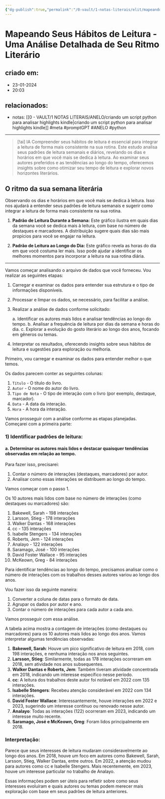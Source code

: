 ```yaml
---
{"dg-publish":true,"permalink":"/0-vault/1-notas-literais/elit/mapeando-seus-habitos-de-leitura-uma-analise-detalhada-de-seu-ritmo-literario/","tags":["meta","promptGPT","ANELO","python"],"dgHomeLink":true,"dgShowLocalGraph":true,"dgShowFileTree":true,"dgEnableSearch":true}
---
```


# Mapeando Seus Hábitos de Leitura - Uma Análise Detalhada de Seu Ritmo Literário

## criado em: 
- 23-01-2024
- 20:03
## relacionados:
- notas: [[0 - VAULT/1 NOTAS LITERAIS/ANELO/criando um script python para analisar highlights kindle\|criando um script python para analisar highlights kindle]]
#meta #promptGPT #ANELO #python 
---

> [!ai] IA
> Compreender seus hábitos de leitura é essencial para integrar a leitura de forma mais consistente na sua rotina. Este estudo analisa seus padrões de leitura semanais e diários, revelando os dias e horários em que você mais se dedica à leitura. Ao examinar seus autores preferidos e as tendências ao longo do tempo, oferecemos insights sobre como otimizar seu tempo de leitura e explorar novos horizontes literários.

## O ritmo da sua semana literária

Observando os dias e horários em que você mais se dedica à leitura. Isso nos ajudará a entender seus padrões de leitura semanais e sugerir como integrar a leitura de forma mais consistente na sua rotina.


1. **Padrão de Leitura Durante a Semana:** Este gráfico ilustra em quais dias da semana você se dedica mais à leitura, com base no número de destaques e marcadores. A distribuição sugere quais dias são mais propícios para você se engajar na leitura.

2. **Padrão de Leitura ao Longo do Dia:** Este gráfico revela as horas do dia em que você costuma ler mais. Isso pode ajudar a identificar os melhores momentos para incorporar a leitura na sua rotina diária.

---

Vamos começar analisando o arquivo de dados que você forneceu. Vou realizar as seguintes etapas:

1. Carregar e examinar os dados para entender sua estrutura e o tipo de informações disponíveis.
2. Processar e limpar os dados, se necessário, para facilitar a análise.
3. Realizar a análise de dados conforme solicitado:

    a. Identificar os autores mais lidos e analisar tendências ao longo do tempo.
    b. Analisar a frequência de leitura por dias da semana e horas do dia.
    c. Explorar a evolução do gosto literário ao longo dos anos, focando em gêneros ou temas.

4. Interpretar os resultados, oferecendo insights sobre seus hábitos de leitura e sugestões para exploração ou melhoria.

Primeiro, vou carregar e examinar os dados para entender melhor o que temos.

Os dados parecem conter as seguintes colunas:

1. `Título` - O título do livro.
2. `Autor` - O nome do autor do livro.
3. `Tipo de Nota` - O tipo de interação com o livro (por exemplo, destaque, marcador).
4. `Data` - A data da interação.
5. `Hora` - A hora da interação.

Vamos prosseguir com a análise conforme as etapas planejadas. Começarei com a primeira parte:

### 1) Identificar padrões de leitura:

#### a. Determinar os autores mais lidos e destacar quaisquer tendências observadas em relação ao tempo.

Para fazer isso, precisarei:

1. Contar o número de interações (destaques, marcadores) por autor.
2. Analisar como essas interações se distribuem ao longo do tempo.

Vamos começar com o passo 1.

Os 10 autores mais lidos com base no número de interações (como destaques ou marcadores) são:

1. Bakewell, Sarah - 198 interações
2. Larsson, Stieg - 178 interações
3. Walker Dantas - 168 interações
4. cc - 135 interações
5. Isabelle Stengers - 134 interações
6. Roberts, Jem - 124 interações
7. Analayo - 122 interações
8. Saramago, José - 100 interações
9. David Foster Wallace - 95 interações
10. McKeown, Greg - 84 interações

Para identificar tendências ao longo do tempo, precisamos analisar como o número de interações com os trabalhos desses autores variou ao longo dos anos.

Vou fazer isso da seguinte maneira:

1. Converter a coluna de datas para o formato de data.
2. Agrupar os dados por autor e ano.
3. Contar o número de interações para cada autor a cada ano.

Vamos prosseguir com essa análise.

A tabela acima mostra a contagem de interações (como destaques ou marcadores) para os 10 autores mais lidos ao longo dos anos. Vamos interpretar algumas tendências observadas:

1. **Bakewell, Sarah**: Houve um pico significativo de leitura em 2018, com 198 interações, e nenhuma interação nos anos seguintes.
2. **Larsson, Stieg**: Similarmente, todas as 178 interações ocorreram em 2018, sem atividade nos anos subsequentes.
3. **Walker Dantas e Roberts, Jem**: Também tiveram atividade concentrada em 2018, indicando um interesse específico nesse período.
4. **cc**: A leitura dos trabalhos deste autor foi notável em 2022 com 135 interações.
5. **Isabelle Stengers**: Recebeu atenção considerável em 2022 com 134 interações.
6. **David Foster Wallace**: Interessantemente, houve interações em 2022 e 2023, sugerindo um interesse contínuo ou renovado nesse autor.
7. **Analayo**: Todas as interações (122) ocorreram em 2023, indicando um interesse muito recente.
8. **Saramago, José e McKeown, Greg**: Foram lidos principalmente em 2018.

### Interpretação:
Parece que seus interesses de leitura mudaram consideravelmente ao longo dos anos. Em 2018, houve um foco em autores como Bakewell, Sarah, Larsson, Stieg, Walker Dantas, entre outros. Em 2022, a atenção mudou para autores como cc e Isabelle Stengers. Mais recentemente, em 2023, houve um interesse particular no trabalho de Analayo.

Essas informações podem ser úteis para refletir sobre como seus interesses evoluíram e quais autores ou temas podem merecer mais exploração com base em seus padrões de leitura anteriores.

